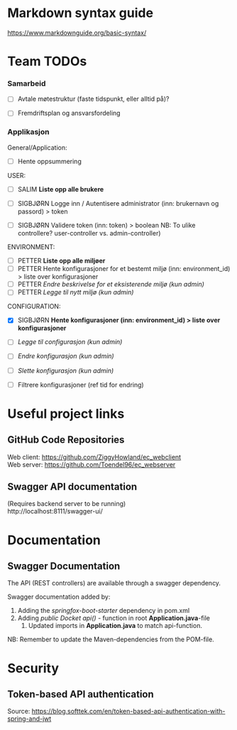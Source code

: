 # Markdown syntax guide
https://www.markdownguide.org/basic-syntax/

# Team TODOs
### Samarbeid
- [ ] Avtale møtestruktur (faste tidspunkt, eller alltid på)?
- [ ] Fremdriftsplan og ansvarsfordeling


### Applikasjon
General/Application:
- [ ] Hente oppsummering

USER:
- [ ] SALIM **Liste opp alle brukere**
- [ ] SIGBJØRN Logge inn / Autentisere administrator (inn: brukernavn og passord) > token
- [ ] SIGBJØRN Validere token (inn: token) > boolean
NB: To ulike controllere? user-controller vs. admin-controller)
     

ENVIRONMENT:
- [ ] PETTER **Liste opp alle miljøer**
- [ ] PETTER Hente konfigurasjoner for et bestemt miljø (inn: environment_id) > liste over konfigurasjoner
- [ ] PETTER *Endre beskrivelse for et eksisterende miljø (kun admin)*
- [ ] PETTER *Legge til nytt miljø (kun admin)*

CONFIGURATION:
- [X] SIGBJØRN **Hente konfigurasjoner (inn: environment_id) > liste over konfigurasjoner**
- [ ] *Legge til configurasjon (kun admin)*
- [ ] *Endre konfigurasjon (kun admin)*
- [ ] *Slette konfigurasjon (kun admin)*
- [ ] Filtrere konfigurasjoner (ref tid for endring)


# Useful project links

## GitHub Code Repositories
Web client: https://github.com/ZiggyHowland/ec_webclient \
Web server: https://github.com/Toendel96/ec_webserver

## Swagger API documentation
(Requires backend server to be running) \
http://localhost:8111/swagger-ui/ 


# Documentation

## Swagger Documentation
The API (REST controllers) are available through a swagger dependency.  

Swagger documentation added by:
1. Adding the *springfox-boot-starter* dependency in pom.xml
2. Adding *public Docket api()* - function in root **Application.java**-file
    1. Updated imports in **Application.java** to match api-function.

NB: Remember to update the Maven-dependencies from the POM-file.
   

# Security

## Token-based API authentication
Source: https://blog.softtek.com/en/token-based-api-authentication-with-spring-and-jwt 
